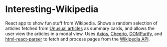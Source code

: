 # Interesting-Wikipedia

React app to show fun stuff from Wikipedia. Shows a random selection of articles fetched from [Unusual articles](https://en.wikipedia.org/wiki/Wikipedia:Unusual_articles) as summary cards, and allows the user view the articles in a modal view. Uses [Axios](https://axios-http.com/), [Cheerio](https://cheerio.js.org/), [DOMPurify](https://github.com/cure53/DOMPurify/), and [html-react-parser](https://github.com/remarkablemark/html-react-parser) to fetch and process pages from the [Wikipedia API](https://en.wikipedia.org/api/rest_v1/).
